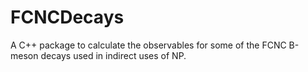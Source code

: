 # FCNCDecays

A C++ package to calculate the observables for some of the FCNC B-meson decays used in indirect uses of NP.
